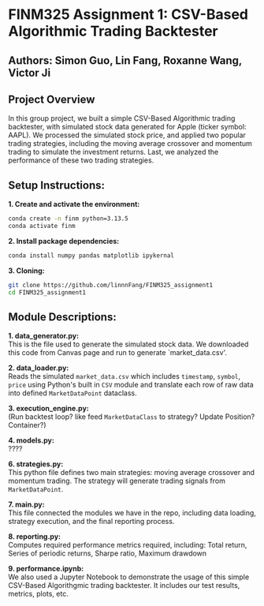 # FINM325 Assignment 1: CSV-Based Algorithmic Trading Backtester

## Authors: Simon Guo, Lin Fang, Roxanne Wang, Victor Ji

## Project Overview
In this group project, we built a simple CSV-Based Algorithmic trading backtester, with simulated stock data generated for Apple (ticker symbol: AAPL). We processed the simulated stock price, and applied two popular trading strategies, including the moving average crossover and momentum trading to simulate the investment returns. Last, we analyzed the performance of these two trading strategies.

## Setup Instructions:
**1. Create and activate the environment:**
```bash
conda create -n finm python=3.13.5
conda activate finm
```

**2. Install package dependencies:**
```bash
conda install numpy pandas matplotlib ipykernal
```

**3. Cloning:**
```bash
git clone https://github.com/linnnFang/FINM325_assignment1
cd FINM325_assignment1
```

## Module Descriptions:
**1. data_generator.py: <br>**
This is the file used to generate the simulated stock data. We downloaded this code from Canvas page and run to generate `market_data.csv'.

**2. data_loader.py: <br>**
Reads the simulated `market_data.csv` which includes `timestamp`, `symbol`, `price` using Python's built in `CSV` module and translate each row of raw data into defined `MarketDataPoint` dataclass.

**3. execution_engine.py: <br>**
(Run backtest loop? like feed `MarketDataClass` to strategy? Update Position? Container?)

**4. models.py: <br>**
????

**6. strategies.py: <br>**
This python file defines two main strategies: moving average crossover and momentum trading. The strategy will generate trading signals from `MarketDataPoint`.

**7. main.py: <br>**
This file connected the modules we have in the repo, including data loading, strategy execution, and the final reporting process.

**8. reporting.py: <br>**
Computes required performance metrics required, including: Total return, Series of periodic returns, Sharpe ratio, Maximum drawdown

**9. performance.ipynb: <br>**
We also used a Jupyter Notebook to demonstrate the usage of this simple CSV-Based Algorithgmic trading backtester. It includes our test results, metrics, plots, etc.



